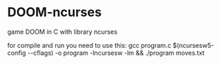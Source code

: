 # DOOM-ncurses
game DOOM in C with library ncurses

for compile and run you need to use this:   gcc program.c $(ncursesw5-config --cflags) -o program -lncursesw -lm
                                       && ./program moves.txt
